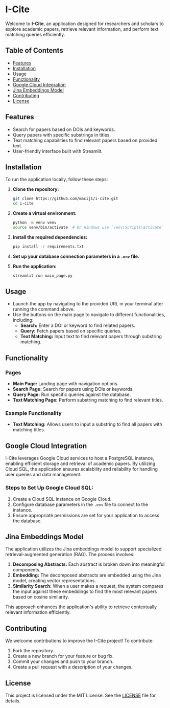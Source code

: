 # I-Cite

Welcome to **I-Cite**, an application designed for researchers and scholars to explore academic papers, retrieve relevant information, and perform text matching queries efficiently.

## Table of Contents

- [Features](#features)
- [Installation](#installation)
- [Usage](#usage)
- [Functionality](#functionality)
- [Google Cloud Integration](#google-cloud-integration)
- [Jina Embeddings Model](#jina-embeddings-model)
- [Contributing](#contributing)
- [License](#license)

## Features

- Search for papers based on DOIs and keywords.
- Query papers with specific substrings in titles.
- Text matching capabilities to find relevant papers based on provided text.
- User-friendly interface built with Streamlit.

## Installation

To run the application locally, follow these steps:

1. **Clone the repository:**

   ```bash
   git clone https://github.com/macij1/i-cite.git
   cd i-cite
   ```

2. **Create a virtual environment:**

   ```bash
   python -m venv venv
   source venv/bin/activate  # On Windows use `venv\Scripts\activate`
   ```

3. **Install the required dependencies:**

   ```bash
   pip install -r requirements.txt
   ```

4. **Set up your database connection parameters in a `.env` file.**

5. **Run the application:**

   ```bash
   streamlit run main_page.py
   ```

## Usage

- Launch the app by navigating to the provided URL in your terminal after running the command above.
- Use the buttons on the main page to navigate to different functionalities, including:
  - **Search:** Enter a DOI or keyword to find related papers.
  - **Query:** Fetch papers based on specific queries.
  - **Text Matching:** Input text to find relevant papers through substring matching.

## Functionality

### Pages

- **Main Page:** Landing page with navigation options.
- **Search Page:** Search for papers using DOIs or keywords.
- **Query Page:** Run specific queries against the database.
- **Text Matching Page:** Perform substring matching to find relevant titles.

### Example Functionality

- **Text Matching:** Allows users to input a substring to find all papers with matching titles.

## Google Cloud Integration

I-Cite leverages Google Cloud services to host a PostgreSQL instance, enabling efficient storage and retrieval of academic papers. By utilizing Cloud SQL, the application ensures scalability and reliability for handling user queries and data management.

### Steps to Set Up Google Cloud SQL:

1. Create a Cloud SQL instance on Google Cloud.
2. Configure database parameters in the `.env` file to connect to the instance.
3. Ensure appropriate permissions are set for your application to access the database.

## Jina Embeddings Model

The application utilizes the Jina embeddings model to support specialized retrieval-augmented generation (RAG). The process involves:

1. **Decomposing Abstracts:** Each abstract is broken down into meaningful components.
2. **Embedding:** The decomposed abstracts are embedded using the Jina model, creating vector representations.
3. **Similarity Search:** When a user makes a request, the system compares the input against these embeddings to find the most relevant papers based on cosine similarity.

This approach enhances the application's ability to retrieve contextually relevant information efficiently.

## Contributing

We welcome contributions to improve the I-Cite project! To contribute:

1. Fork the repository.
2. Create a new branch for your feature or bug fix.
3. Commit your changes and push to your branch.
4. Create a pull request with a description of your changes.

## License

This project is licensed under the MIT License. See the [LICENSE](LICENSE) file for details.

